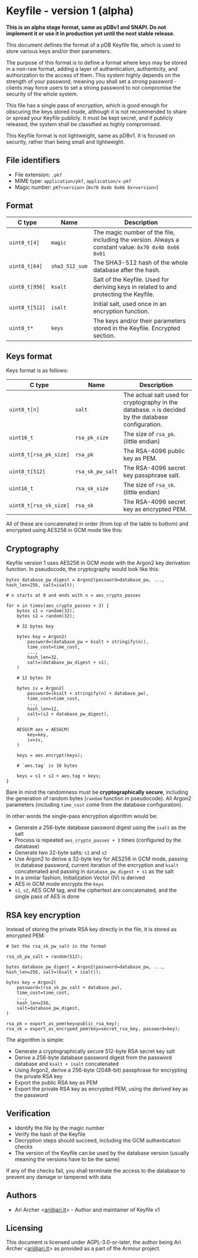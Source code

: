 # Keyfile - version 1 (alpha)

**This is an alpha stage format, same as pDBv1 and SNAPI. Do not implement it or use it in production yet until the next stable release.**

This document defines the format of a pDB Keyfile file, which is used to store various keys and/or their parameters.

The purpose of this format is to define a format where keys may be stored in a non-raw format, adding a layer
of authentication, authenticity, and authorization to the access of them. This system highly depends on the strength
of your password, meaning you shall set a strong password - clients may force users to set a strong password to not
compromise the security of the whole system.

This file has a single pass of encryption, which is good enough for obscuring the keys stored inside, although it is
not recommended to share or spread your Keyfile publicly. It must be kept secret, and if publicly released, the
system shall be classified as highly compromised.

This Keyfile format is not lightweight, same as pDBv1. It is focused on security, rather than being small and lightweight.

## File identifiers

-   File extension: `.pkf`
-   MIME type: `application/pkf`, `application/x-pkf`
-   Magic number: `pKf<version>` (`0x70 0x4b 0x66 0x<version>`)

## Format

| C type         | Name           | Description                                                                                         |
| -------------- | -------------- | --------------------------------------------------------------------------------------------------- |
| `uint8_t[4]`   | `magic`        | The magic number of the file, including the version. Always a constant value: `0x70 0x4b 0x66 0x01` |
| `uint8_t[64]`  | `sha3_512_sum` | The SHA3-512 hash of the whole database after the hash.                                             |
| `uint8_t[956]` | `ksalt`        | Salt of the Keyfile. Used for deriving keys in related to and protecting the Keyfile.               |
| `uint8_t[512]` | `isalt`        | Initial salt, used once in an encryption function.                                                  |
| `uint8_t*`     | `keys`         | The keys and/or their parameters stored in the Keyfile. Encrypted section.                          |

## Keys format

Keys format is as follows:

| C type                 | Name             | Description                                                                                          |
| ---------------------- | ---------------- | ---------------------------------------------------------------------------------------------------- |
| `uint8_t[n]`           | `salt`           | The actual salt used for cryptography in the database. `n` is decided by the database configuration. |
| `uint16_t`             | `rsa_pk_size`    | The size of `rsa_pk`. (little endian)                                                                |
| `uint8_t[rsa_pk_size]` | `rsa_pk`         | The RSA-4096 public key as PEM.                                                                      |
| `uint8_t[512]`         | `rsa_sk_pw_salt` | The RSA-4096 secret key passphrase salt.                                                             |
| `uint16_t`             | `rsa_sk_size`    | The size of `rsa_sk`. (little endian)                                                                |
| `uint8_t[rsa_sk_size]` | `rsa_sk`         | The RSA-4096 secret key as encrypted PEM.                                                            |

All of these are concatenated in order (from top of the table to bottom) and encrypted using AES256 in GCM mode like this:

## Cryptography

Keyfile version 1 uses AES256 in GCM mode with the Argon2 key derivation function. In pseudocode, the cryptography would look like this:

    bytes database_pw_digest = Argon2(password=database_pw, ..., hash_len=256, salt=isalt);

    # n starts at 0 and ends with n = aes_crypto_passes

    for n in times(aes_crypto_passes + 3) {
        bytes s1 = random(32);
        bytes s2 = random(32);

        # 32 bytes key

        bytes key = Argon2(
            password=(database_pw + ksalt + stringify(n)),
            time_cost=time_cost,
            ...,
            hash_len=32,
            salt=(database_pw_digest + s1),
        )

        # 12 bytes IV

        bytes iv = Argon2(
            password=(ksalt + stringify(n) + database_pw),
            time_cost=time_cost,
            ...,
            hash_len=12,
            salt=(s2 + database_pw_digest),
        )

        AESGCM aes = AESGCM(
            key=key,
            iv=iv,
        )

        keys = aes.encrypt(keys);

        # `aes.tag` is 16 bytes

        keys = s1 + s2 + aes.tag + keys;
    }

Bare in mind the randomness must be **cryptographically secure**, including the generation of random bytes (`random` function in pseudocode).
All Argon2 parameters (including `time_cost` come from the database configuration).

In other words the single-pass encryption algorithm would be:

-   Generate a 256-byte database password digest using the `isalt` as the salt
-   Process is repeated `aes_crypto_passes + 3` times (configured by the database)
-   Generate two 32-byte salts: `s1` and `s2`
-   Use Argon2 to derive a 32-byte key for AES256 in GCM mode, passing in database password, current iteration of the encryption and `ksalt` concatenated and passing in `database_pw_digest + s1` as the salt
-   In a similar fashion, Initialization Vector (IV) is derived
-   AES in GCM mode encrypts the `keys`
-   `s1`, `s2`, AES GCM tag, and the ciphertext are concatenated, and the single pass of AES is done

## RSA key encryption

Instead of storing the private RSA key directly in the file, it is stored as encrypted PEM:

    # Set the rsa_sk_pw_salt in the format

    rsa_sk_pw_salt = random(512);

    bytes database_pw_digest = Argon2(password=database_pw, ..., hash_len=256, salt=(ksalt + isalt));

    bytes key = Argon2(
        password=(rsa_sk_pw_salt + database_pw),
        time_cost=time_cost,
        ...,
        hash_len=256,
        salt=database_pw_digest,
    )

    rsa_pk = export_as_pem(key=public_rsa_key);
    rsa_sk = export_as_encryped_pem(key=secret_rsa_key, password=key);

The algorithm is simple:

-   Generate a cryptographically secure 512-byte RSA secret key salt
-   Derive a 256-byte database password digest from the password database and `ksalt + isalt` concatenated
-   Using Argon2, derive a 256-byte (2048-bit) passphrase for encrypting the private RSA key
-   Export the public RSA key as PEM
-   Export the private RSA key as encrypted PEM, using the derived key as the password

## Verification

-   Identify the file by the magic number
-   Verify the hash of the Keyfile
-   Decryption steps should succeed, including the GCM authentication checks
-   The version of the Keyfile can be used by the database version (usually meaning the versions have to be the same)

If any of the checks fail, you shall terminate the access to the database to prevent any damage or tampered with data

## Authors

-   Ari Archer \<<ari@ari.lt>\> - Author and maintainer of Keyfile v1

## Licensing

This document is licensed under AGPL-3.0-or-later, the author being Ari Archer \<<ari@ari.lt>\> as provided as a part of the Armour project.
